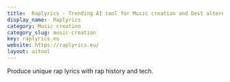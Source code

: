 ```yaml
---
title:  Raplyrics - Trending AI tool for Music creation and best alternatives
display_name:  Raplyrics
category: Music creation
category_slug: music-creation
key: raplyrics_eu
website: https://raplyrics.eu/
layout: aitool
---
```


Produce unique rap lyrics with rap history and tech.
